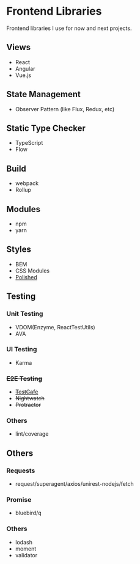 # Frontend Libraries

Frontend libraries I use for now and next projects.

## Views

- React
- Angular
- Vue.js

## State Management

- Observer Pattern (like Flux, Redux, etc)

## Static Type Checker

- TypeScript
- Flow

## Build

- webpack
- Rollup

## Modules

- npm 
- yarn

## Styles

- BEM
- CSS Modules
- [Polished](https://github.com/styled-components/polished)

## Testing

### Unit Testing

- VDOM(Enzyme, ReactTestUtils)
- AVA

### UI Testing

- Karma

### ~~E2E Testing~~

- ~~[TestCafe](https://github.com/DevExpress/testcafe)~~
- ~~Nightwatch~~
- ~~Protractor~~

### Others

- lint/coverage

## Others

### Requests

- request/superagent/axios/unirest-nodejs/fetch

### Promise

- bluebird/q

### Others

- lodash
- moment
- validator

